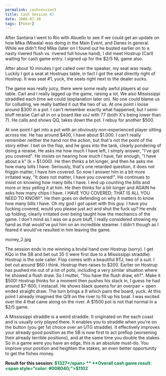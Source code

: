 ```yaml
---
permalink: cashsession3
title: Cash Session #3
date: 2006-07-30
tags: [Poker]
---
```

After Santana I went to Rio with Abuello to see if we could get an update on how Mika (Miwala) was doing in the Main Event, and Danes in general. While we didn't find Mika (later on I found out he busted earlier on to a nasty rivered flush vs. rivered full house hand), I did meet Hostrup (Carl) waiting for cash game entry. I signed up for the $2/5 NL game also.

<!-- more -->

After about 10 minutes I got called over the speaker, my seat was ready. Luckily I got a seat at Hostrups table, in fact I got the seat directly right of Hostrup. It was seat #1, yuck, the seats right next to the dealer sucks.

The game was really juicy, there were some really awful players at our table. Carl and I really lagged up the game, raising a lot. We also Mississippi straddled each time we could (explanation later on). No one could blame us for colluding, we really battled it out the two of us. At one point i loose around $300 in a pot. I can't remember exactly what happened, but I semi-bluff reraise Carl all in on a board like xxJ with 77 (both X's being lower than 7). He calls and shows QQ, takes down the pot. I rebuy for another $500.

At one point I get into a pot with an obviously non-experienced player sitting across me. He has around $400, I have about $1.000. I can't really remember neither the hand nor the action, but that's not the point of the story either. I bet on the flop, and he goes into the tank, clearly pondering of doing a reraise. He asks me how much I have left, I simply answer, "I've got you covered". He insists on hearing how much I have, fair enough, "I have about a k" (k = $1.000). He then thinks a bit longer, and then he asks me how many bills I have. Seriously, that's one retarded question, it does not friggin matter, I have him covered. So now I answer him in a bit more irritated way, "It does not matter, I have you covered!". He continues to insist on knowing how many bills I have. I end up counting the bills and more or less yelling it at him. He then thinks for a bit longer and AGAIN he asks how many chips I have. I HAVE YOU COVERED; THAT IS ALL YOU NEED TO KNOW!". He then goes on defending on why it matters to know how many bills I have. Oh my god I got upset with this guy. I have you fucking covered, would you please just act and shut the fuck up? He ends up folding, clearly irritated over being taught how the mechanics of the game. I don't mind as I was on a pure bluff, I really considered showing my hand as that would've put him on an incredible steamer. I didn't though as I feared it would've resulted in him leaving the game.

money_2.jpg

The session ends in me winning a brutal hand over Hostrup (sorry). I get KQo in the SB and bet out 35 (I were first due to a Mississippi straddle). Hostrup is the sole caller. Flop comes with a beautiful 9TJ, two of a suit. I bet out around $60 I think. Hostrup then raises to $200. Earlier on Hostrup has pushed me out of a lot of pots, including a very similar situation where he showed a flush draw. So I mutter, "You have the flush draw, eh?". Make it $500! Hostrup thinks for a moment then pushes his stack in, I guess he had around $7-800, I instacall. He shows black queens for an overpair + open ended straight draw. The turn brings a 9 which pairs the board, yuck. At this point I already imagined the Q/9 on the river to fill up his boat. I was excited over the 4 that came along on the river. A $1500 pot is not that normal in a $2/5 game.

A Mississippi straddle is a weird straddle. It originated on the each coast and is usually only played there. It enables you to straddle when you're on the button (you get 1st choice over an UTG straddle). It effectively improves your already good position as the SB is now first to act preflop (worsening their already terrible positions), and at the same time you double the stakes. So in a game were you have an edge, this is an absolute must-do. You improve your position and heighten the stakes, an even better opportunity to get the fishes money.

**Result for this session: <span style="color: #008040;">$1327</span> **  
**Overall cash game result: <span style="color: #008040;">$1102</span>**
